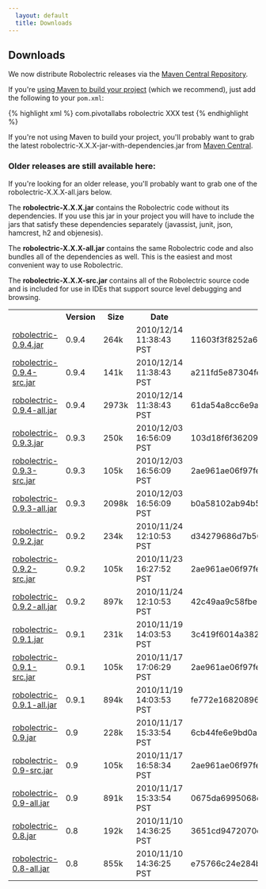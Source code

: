 ```yaml
---
  layout: default
  title: Downloads
---
```


## Downloads

We now distribute Robolectric releases via the
[Maven Central Repository](http://repo1.maven.org/maven2/com/pivotallabs/robolectric/).

If you're <a href="maven-quick-start.html">using Maven to build your project</a> (which we recommend), just add the
following to your <code>pom.xml</code>:

{% highlight xml %}
<dependencies>
    <dependency>
        <groupId>com.pivotallabs</groupId>
        <artifactId>robolectric</artifactId>
        <version>XXX</version>
        <scope>test</scope>
    </dependency>
</dependencies>
{% endhighlight %}

If you're not using Maven to build your project, you'll probably want to grab the latest
robolectric-X.X.X-jar-with-dependencies.jar from
[Maven Central](http://repo1.maven.org/maven2/com/pivotallabs/robolectric/).

### Older releases are still available here:

If you're looking for an older release, you'll probably want to grab one of the robolectric-X.X.X-all.jars below.

The <b>robolectric-X.X.X.jar</b> contains the Robolectric code without its dependencies. If you use this jar in your project
you will have to include the jars that satisfy these dependencies separately (javassist, junit, json, hamcrest,
h2 and objenesis).

The <b>robolectric-X.X.X-all.jar</b> contains the same Robolectric code and also bundles all of the dependencies as well. This
is the easiest and most convenient way to use Robolectric.

The <b>robolectric-X.X.X-src.jar</b> contains all of the Robolectric source code and is included for use in IDEs that support
source level debugging and browsing.

<table id="standalone-downloads">
<tr>
  <th></th>
  <th>Version</th>
  <th>Size</th>
  <th>Date</th>
  <th>SHA1</th>
</tr>
<!-- START_DOWNLOADS -->
<tr>
  <td class="link"><a href="downloads/robolectric-0.9.4.jar" onClick="javascript:pageTracker._trackPageView('downloads/robolectric-0.9.4.jar'); ">robolectric-0.9.4.jar</a></td>
  <td class="version">0.9.4</td>
  <td class="size">264k</td>
  <td class="date">2010/12/14 11:38:43 PST</td>
  <td class="sha">11603f3f8252a62f4e03766ae53d3162463f2aa1</td>
</tr>
<tr>
  <td class="link"><a href="downloads/robolectric-0.9.4-src.jar" onClick="javascript:pageTracker._trackPageView('downloads/robolectric-0.9.4-src.jar'); ">robolectric-0.9.4-src.jar</a></td>
  <td class="version">0.9.4</td>
  <td class="size">141k</td>
  <td class="date">2010/12/14 11:38:43 PST</td>
  <td class="sha">a211fd5e87304feaf4e3d88eefad0f2ac96dd410</td>
</tr>
<tr>
  <td class="link"><a href="downloads/robolectric-0.9.4-all.jar" onClick="javascript:pageTracker._trackPageView('downloads/robolectric-0.9.4-all.jar'); ">robolectric-0.9.4-all.jar</a></td>
  <td class="version">0.9.4</td>
  <td class="size">2973k</td>
  <td class="date">2010/12/14 11:38:43 PST</td>
  <td class="sha">61da54a8cc6e9acf9b42ebede706ee1f7d00a0a4</td>
</tr>
<tr>
  <td class="link"><a href="downloads/robolectric-0.9.3.jar" onClick="javascript:pageTracker._trackPageView('downloads/robolectric-0.9.3.jar'); ">robolectric-0.9.3.jar</a></td>
  <td class="version">0.9.3</td>
  <td class="size">250k</td>
  <td class="date">2010/12/03 16:56:09 PST</td>
  <td class="sha">103d18f6f36209cd76d8e853bc1e83a0a7bdfd89</td>
</tr>
<tr>
  <td class="link"><a href="downloads/robolectric-0.9.3-src.jar" onClick="javascript:pageTracker._trackPageView('downloads/robolectric-0.9.3-src.jar'); ">robolectric-0.9.3-src.jar</a></td>
  <td class="version">0.9.3</td>
  <td class="size">105k</td>
  <td class="date">2010/12/03 16:56:09 PST</td>
  <td class="sha">2ae961ae06f97fee0980f46fc0e99e33eb8fe9ab</td>
</tr>
<tr>
  <td class="link"><a href="downloads/robolectric-0.9.3-all.jar" onClick="javascript:pageTracker._trackPageView('downloads/robolectric-0.9.3-all.jar'); ">robolectric-0.9.3-all.jar</a></td>
  <td class="version">0.9.3</td>
  <td class="size">2098k</td>
  <td class="date">2010/12/03 16:56:09 PST</td>
  <td class="sha">b0a58102ab94b5aaf9148fa9d31e3bd1bba79d11</td>
</tr>
<tr>
  <td class="link"><a href="downloads/robolectric-0.9.2.jar" onClick="javascript:pageTracker._trackPageView('downloads/robolectric-0.9.2.jar'); ">robolectric-0.9.2.jar</a></td>
  <td class="version">0.9.2</td>
  <td class="size">234k</td>
  <td class="date">2010/11/24 12:10:53 PST</td>
  <td class="sha">d34279686d7b56fd2fd3e349680e3dd9b23e040d</td>
</tr>
<tr>
  <td class="link"><a href="downloads/robolectric-0.9.2-src.jar" onClick="javascript:pageTracker._trackPageView('downloads/robolectric-0.9.2-src.jar'); ">robolectric-0.9.2-src.jar</a></td>
  <td class="version">0.9.2</td>
  <td class="size">105k</td>
  <td class="date">2010/11/23 16:27:52 PST</td>
  <td class="sha">2ae961ae06f97fee0980f46fc0e99e33eb8fe9ab</td>
</tr>
<tr>
  <td class="link"><a href="downloads/robolectric-0.9.2-all.jar" onClick="javascript:pageTracker._trackPageView('downloads/robolectric-0.9.2-all.jar'); ">robolectric-0.9.2-all.jar</a></td>
  <td class="version">0.9.2</td>
  <td class="size">897k</td>
  <td class="date">2010/11/24 12:10:53 PST</td>
  <td class="sha">42c49aa9c58fbe56f1236ee7cac9eee9be07229c</td>
</tr>
<tr>
  <td class="link"><a href="downloads/robolectric-0.9.1.jar" onClick="javascript:pageTracker._trackPageView('downloads/robolectric-0.9.1.jar'); ">robolectric-0.9.1.jar</a></td>
  <td class="version">0.9.1</td>
  <td class="size">231k</td>
  <td class="date">2010/11/19 14:03:53 PST</td>
  <td class="sha">3c419f6014a382e48de89da5fac6c61cdda832cd</td>
</tr>
<tr>
  <td class="link"><a href="downloads/robolectric-0.9.1-src.jar" onClick="javascript:pageTracker._trackPageView('downloads/robolectric-0.9.1-src.jar'); ">robolectric-0.9.1-src.jar</a></td>
  <td class="version">0.9.1</td>
  <td class="size">105k</td>
  <td class="date">2010/11/17 17:06:29 PST</td>
  <td class="sha">2ae961ae06f97fee0980f46fc0e99e33eb8fe9ab</td>
</tr>
<tr>
  <td class="link"><a href="downloads/robolectric-0.9.1-all.jar" onClick="javascript:pageTracker._trackPageView('downloads/robolectric-0.9.1-all.jar'); ">robolectric-0.9.1-all.jar</a></td>
  <td class="version">0.9.1</td>
  <td class="size">894k</td>
  <td class="date">2010/11/19 14:03:53 PST</td>
  <td class="sha">fe772e16820896d860459059e6a440e54e17d834</td>
</tr>
<tr>
  <td class="link"><a href="downloads/robolectric-0.9.jar" onClick="javascript:pageTracker._trackPageView('downloads/robolectric-0.9.jar'); ">robolectric-0.9.jar</a></td>
  <td class="version">0.9</td>
  <td class="size">228k</td>
  <td class="date">2010/11/17 15:33:54 PST</td>
  <td class="sha">6cb44fe6e9bd0a62e0b2038e8b3cd088736795ba</td>
</tr>
<tr>
  <td class="link"><a href="downloads/robolectric-0.9-src.jar" onClick="javascript:pageTracker._trackPageView('downloads/robolectric-0.9-src.jar'); ">robolectric-0.9-src.jar</a></td>
  <td class="version">0.9</td>
  <td class="size">105k</td>
  <td class="date">2010/11/17 16:58:34 PST</td>
  <td class="sha">2ae961ae06f97fee0980f46fc0e99e33eb8fe9ab</td>
</tr>
<tr>
  <td class="link"><a href="downloads/robolectric-0.9-all.jar" onClick="javascript:pageTracker._trackPageView('downloads/robolectric-0.9-all.jar'); ">robolectric-0.9-all.jar</a></td>
  <td class="version">0.9</td>
  <td class="size">891k</td>
  <td class="date">2010/11/17 15:33:54 PST</td>
  <td class="sha">0675da6995068e3d065f76155a864628cc70b3be</td>
</tr>
<tr>
  <td class="link"><a href="downloads/robolectric-0.8.jar" onClick="javascript:pageTracker._trackPageView('downloads/robolectric-0.8.jar'); ">robolectric-0.8.jar</a></td>
  <td class="version">0.8</td>
  <td class="size">192k</td>
  <td class="date">2010/11/10 14:36:25 PST</td>
  <td class="sha">3651cd9472070c7141cf8a8530e29713274b3679</td>
</tr>
<tr>
  <td class="link"><a href="downloads/robolectric-0.8-all.jar" onClick="javascript:pageTracker._trackPageView('downloads/robolectric-0.8-all.jar'); ">robolectric-0.8-all.jar</a></td>
  <td class="version">0.8</td>
  <td class="size">855k</td>
  <td class="date">2010/11/10 14:36:25 PST</td>
  <td class="sha">e75766c24e284b9355dad55a2e2fba9184c60f16</td>
</tr>
<!-- END_DOWNLOADS -->
</table>
